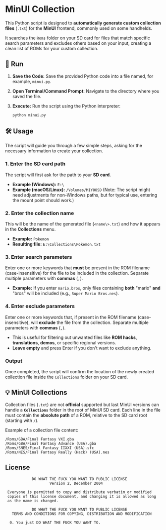 # MinUI Collection

This Python script is designed to **automatically generate custom collection files** (`.txt`) for the **MinUI** frontend, commonly used on some handhelds.

It searches the `Roms` folder on your SD card for files that match specific search parameters and excludes others based on your input, creating a clean list of ROMs for your custom collection.

## 🚀 Run

1.  **Save the Code:** Save the provided Python code into a file named, for example, `minui.py`.
2.  **Open Terminal/Command Prompt:** Navigate to the directory where you saved the file.
3.  **Execute:** Run the script using the Python interpreter:

    ```bash
    python minui.py
    ```

## 🛠️ Usage

The script will guide you through a few simple steps, asking for the necessary information to create your collection.

### 1. Enter the SD card path

The script will first ask for the path to your **SD card**.

* **Example (Windows):** `E:\`
* **Example (macOS/Linux):** `/Volumes/MIYOOSD` (Note: The script might need adjustments for non-Windows paths, but for typical use, entering the mount point should work.)

### 2. Enter the collection name

This will be the name of the generated file (`<name\>.txt`) and how it appears in the **Collections** menu.

* **Example:** `Pokemon`
* **Resulting file:** `E:\Collections\Pokemon.txt`

### 3. Enter search parameters

Enter one or more keywords that **must** be present in the ROM filename (case-insensitive) for the file to be included in the collection. Separate multiple parameters with **commas** (`,`).

* **Example:** If you enter `mario,bros`, only files containing **both** "mario" **and** "bros" will be included (e.g., `Super Mario Bros.nes`).

### 4. Enter exclude parameters
Enter one or more keywords that, if present in the ROM filename (case-insensitive), will **exclude** the file from the collection. Separate multiple parameters with **commas** (`,`).

* This is useful for filtering out unwanted files like **ROM hacks**, **translations**, **demos**, or specific regional versions.
* **Leave empty** and press Enter if you don't want to exclude anything.

### Output
Once completed, the script will confirm the location of the newly created collection file inside the `Collections` folder on your SD card.

## 💡 MinUI Collections

Collection files (`.txt`) are not **official** supported but last MinUI versions can handle a **`Collections`** folder in the root of MinUI SD card. Each line in the file must contain the **absolute path** of a ROM, relative to the SD card root (starting with `/`).

Example of a collection file content:

```
/Roms/GBA/Final Fantasy VXI.gba
/Roms/GBA/Final Fantasy Advance (USA).gba
/Roms/SNES/Final Fantasy IIXXI (USA).sfc
/Roms/NES/Final Fantasy Really (Hack) (USA).nes
```

## License

```
            DO WHAT THE FUCK YOU WANT TO PUBLIC LICENSE
                    Version 2, December 2004

 Everyone is permitted to copy and distribute verbatim or modified
 copies of this license document, and changing it is allowed as long
 as the name is changed.

            DO WHAT THE FUCK YOU WANT TO PUBLIC LICENSE
   TERMS AND CONDITIONS FOR COPYING, DISTRIBUTION AND MODIFICATION

  0. You just DO WHAT THE FUCK YOU WANT TO.
```
